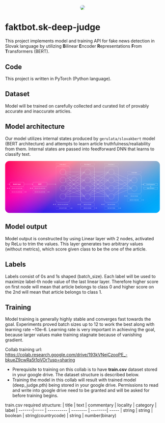 <p align="center">
  <img src="https://gcdnb.pbrd.co/images/adEnsuA1zDRa.png" align="center" width="200" style="border-radius: 20px;"/>
</p>

# faktbot.sk-deep-judge
This project implements model and training API for fake news detection in Slovak language by utilizing <strong>B</strong>ilinear <strong>E</strong>ncoder <strong>R</strong>epresentations <strong>F</strong>rom <strong>T</strong>ransformers (BERT).

## Code
This project is written in PyTorch (Python language).

## Dataset
Model will be trained on carefully collected and curated list of provably accurate and inaccurate  articles.

## Model architecture
Our model utilizes internal states produced by `gerulata/slovakbert` model (BERT architecture) and attempts to learn article truthfulness/realiability from them. Internal
states are passed into feedforward DNN that learns to classify text.

<p align="center"><img width="600" src="./model_diagram.png"/></p>

## Model output
Model output is constructed by using Linear layer with 2 nodes, activated by ReLu to trim the values. This layer generates two arbitrary values (without metrics), which score given class to be the one of the article.

## Labels
Labels consist of 0s and 1s shaped (batch_size). Each label will be used to maximize label-th node value of the last linear layer. Therefore higher score on first node will mean that article belongs to class 0 and higher score on the 2nd will mean that article belongs to class 1.

## Training
Model training is generally highly stable and converges fast towards the goal. Experiments proved batch sizes up to 12 to work the best along with learning rate ~10e-6. Learning rate is very important in achieving the goal, because larger values make training stagnate because of vanishing gradient.

Collab training url: https://colab.research.google.com/drive/193kVNejCzooPE_-bkueZ9cwRa5t1pVOr?usp=sharing
<ul>
  <li>Prerequisite to training on this collab is to have <b>train.csv</b> dataset stored in your google drive. The dataset structure is described below.</li>
  <li>Training the model in this collab will result with trained model (deep_judge.pth) being stored in your google drive. Permissions to read and write into google drive need to be granted and will be asked for before training begins.
  </li>
</ul>

train.csv required structure:
| title  | text | commentary  | locality | category | label
| -------|----- | ----------  | -------- | --------| -----
| string | string | boolean | string(countrycode) | string | number(binary)
